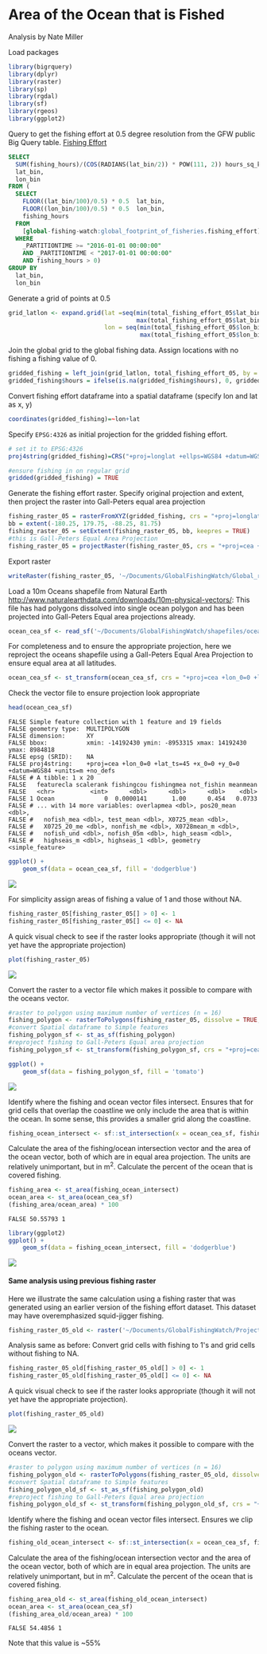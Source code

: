Area of the Ocean that is Fished
================

Analysis by Nate Miller

Load packages

``` r
library(bigrquery)
library(dplyr)
library(raster)
library(sp)
library(rgdal)
library(sf)
library(rgeos)
library(ggplot2)
```

Query to get the fishing effort at 0.5 degree resolution from the GFW public Big Query table. [Fishing Effort](https://bigquery.cloud.google.com/table/global-fishing-watch:global_footprint_of_fisheries.fishing_effort?pli=1)

``` sql
SELECT
  SUM(fishing_hours)/(COS(RADIANS(lat_bin/2)) * POW(111, 2)) hours_sq_km,
  lat_bin,
  lon_bin
FROM (
  SELECT
    FLOOR((lat_bin/100)/0.5) * 0.5  lat_bin,
    FLOOR((lon_bin/100)/0.5) * 0.5  lon_bin,
    fishing_hours
  FROM
    [global-fishing-watch:global_footprint_of_fisheries.fishing_effort]
  WHERE
    _PARTITIONTIME >= "2016-01-01 00:00:00"
    AND _PARTITIONTIME < "2017-01-01 00:00:00"
    AND fishing_hours > 0)
GROUP BY
  lat_bin,
  lon_bin
```

Generate a grid of points at 0.5

``` r
grid_latlon <- expand.grid(lat =seq(min(total_fishing_effort_05$lat_bin),
                                    max(total_fishing_effort_05$lat_bin), 0.5), 
                           lon = seq(min(total_fishing_effort_05$lon_bin),
                                     max(total_fishing_effort_05$lon_bin), 0.5))
```

Join the global grid to the global fishing data. Assign locations with no fishing a fishing value of 0.

``` r
gridded_fishing = left_join(grid_latlon, total_fishing_effort_05, by = c('lat' = 'lat_bin', 'lon' = 'lon_bin'))
gridded_fishing$hours = ifelse(is.na(gridded_fishing$hours), 0, gridded_fishing$hours)
```

Convert fishing effort dataframe into a spatial dataframe (specify lon and lat as x, y)

``` r
coordinates(gridded_fishing)=~lon+lat
```

Specify `EPSG:4326` as initial projection for the gridded fishing effort.

``` r
# set it to EPSG:4326
proj4string(gridded_fishing)=CRS("+proj=longlat +ellps=WGS84 +datum=WGS84 +no_defs") 

#ensure fishing in on regular grid
gridded(gridded_fishing) = TRUE
```

Generate the fishing effort raster. Specify original projection and extent, then project the raster into Gall-Peters equal area projection

``` r
fishing_raster_05 = rasterFromXYZ(gridded_fishing, crs = "+proj=longlat +ellps=WGS84 +datum=WGS84 +no_defs")
bb = extent(-180.25, 179.75, -88.25, 81.75)
fishing_raster_05 = setExtent(fishing_raster_05, bb, keepres = TRUE)
#this is Gall-Peters Equal Area Projection
fishing_raster_05 = projectRaster(fishing_raster_05, crs = "+proj=cea +lon_0=0 +x_0=0 +y_0=0 +lat_ts=45 +datum=WGS84 +units=m +no_defs", over = TRUE) 
```

Export raster

``` r
writeRaster(fishing_raster_05, '~/Documents/GlobalFishingWatch/Global_raster_paper/oceans_equal_area/fishing_raster_05_20180228.tif', format = 'GTiff', overwrite = TRUE)
```

Load a 10m Oceans shapefile from Natural Earth <http://www.naturalearthdata.com/downloads/10m-physical-vectors/>:
This file has had polygons dissolved into single ocean polygon and has been projected into Gall-Peters Equal area projections already.

``` r
ocean_cea_sf <- read_sf('~/Documents/GlobalFishingWatch/shapefiles/oceans_CEA_equal_area/oceans_cea.shp')
```

For completeness and to ensure the appropriate projection, here we reproject the oceans shapefile using a Gall-Peters Equal Area Projection to ensure equal area at all latitudes.

``` r
ocean_cea_sf <- st_transform(ocean_cea_sf, crs = "+proj=cea +lon_0=0 +lat_ts=45 +x_0=0 +y_0=0 +datum=WGS84 +units=m +no_defs")
```

Check the vector file to ensure projection look appropriate

``` r
head(ocean_cea_sf)
```

    FALSE Simple feature collection with 1 feature and 19 fields
    FALSE geometry type:  MULTIPOLYGON
    FALSE dimension:      XY
    FALSE bbox:           xmin: -14192430 ymin: -8953315 xmax: 14192430 ymax: 8984818
    FALSE epsg (SRID):    NA
    FALSE proj4string:    +proj=cea +lon_0=0 +lat_ts=45 +x_0=0 +y_0=0 +datum=WGS84 +units=m +no_defs
    FALSE # A tibble: 1 x 20
    FALSE   featurecla scalerank fishingcou fishingmea not_fishin meanmean
    FALSE   <chr>          <int>      <dbl>      <dbl>      <dbl>    <dbl>
    FALSE 1 Ocean              0  0.0000141       1.00      0.454   0.0733
    FALSE # ... with 14 more variables: overlapmea <dbl>, pos20_mean <dbl>,
    FALSE #   nofish_mea <dbl>, test_mean <dbl>, X0725_mean <dbl>,
    FALSE #   X0725_20_me <dbl>, nonfish_me <dbl>, X0728mean_m <dbl>,
    FALSE #   nofish_und <dbl>, nofish_05m <dbl>, high_seasm <dbl>,
    FALSE #   highseas_m <dbl>, highseas_1 <dbl>, geometry <simple_feature>

``` r
ggplot() +
    geom_sf(data = ocean_cea_sf, fill = 'dodgerblue')
```

![](calculating_area_fished_files/figure-markdown_github/unnamed-chunk-12-1.png)

For simplicity assign areas of fishing a value of 1 and those without NA.

``` r
fishing_raster_05[fishing_raster_05[] > 0] <- 1 
fishing_raster_05[fishing_raster_05[] <= 0] <- NA 
```

A quick visual check to see if the raster looks appropriate (though it will not yet have the appropriate projection)

``` r
plot(fishing_raster_05)
```

![](calculating_area_fished_files/figure-markdown_github/unnamed-chunk-14-1.png)

Convert the raster to a vector file which makes it possible to compare with the oceans vector.

``` r
#raster to polygon using maximum number of vertices (n = 16)
fishing_polygon <- rasterToPolygons(fishing_raster_05, dissolve = TRUE, n = 16)
#convert Spatial dataframe to Simple features
fishing_polygon_sf <- st_as_sf(fishing_polygon)
#reproject fishing to Gall-Peters Equal area projection
fishing_polygon_sf <- st_transform(fishing_polygon_sf, crs = "+proj=cea +lon_0=0 +lat_ts=45 +x_0=0 +y_0=0 +datum=WGS84 +units=m +no_defs")
```

``` r
ggplot() +
    geom_sf(data = fishing_polygon_sf, fill = 'tomato')
```

![](calculating_area_fished_files/figure-markdown_github/unnamed-chunk-16-1.png)

Identify where the fishing and ocean vector files intersect. Ensures that for grid cells that overlap the coastline we only include the area that is within the ocean. In some sense, this provides a smaller grid along the coastline.

``` r
fishing_ocean_intersect <- sf::st_intersection(x = ocean_cea_sf, fishing_polygon_sf)
```

Calculate the area of the fishing/ocean intersection vector and the area of the ocean vector, both of which are in equal area projection. The units are relatively unimportant, but in m<sup>2</sup>. Calculate the percent of the ocean that is covered fishing.

``` r
fishing_area <- st_area(fishing_ocean_intersect)
ocean_area <- st_area(ocean_cea_sf)
(fishing_area/ocean_area) * 100
```

    FALSE 50.55793 1

``` r
library(ggplot2)
ggplot() +
    geom_sf(data = fishing_ocean_intersect, fill = 'dodgerblue')
```

![](calculating_area_fished_files/figure-markdown_github/unnamed-chunk-19-1.png)

#### Same analysis using previous fishing raster

Here we illustrate the same calculation using a fishing raster that was generated using an earlier version of the fishing effort dataset. This dataset may have overemphasized squid-jigger fishing.

``` r
fishing_raster_05_old <- raster('~/Documents/GlobalFishingWatch/Projects/Global_raster_paper/oceans_equal_area/fishing_raster_05.tif')
```

Analysis same as before: Convert grid cells with fishing to 1's and grid cells without fishing to NA.

``` r
fishing_raster_05_old[fishing_raster_05_old[] > 0] <- 1 
fishing_raster_05_old[fishing_raster_05_old[] <= 0] <- NA 
```

A quick visual check to see if the raster looks appropriate (though it will not yet have the appropriate projection).

``` r
plot(fishing_raster_05_old)
```

![](calculating_area_fished_files/figure-markdown_github/unnamed-chunk-22-1.png)

Convert the raster to a vector, which makes it possible to compare with the oceans vector.

``` r
#raster to polygon using maximum number of vertices (n = 16)
fishing_polygon_old <- rasterToPolygons(fishing_raster_05_old, dissolve = TRUE, n = 16)
#convert Spatial dataframe to Simple features
fishing_polygon_old_sf <- st_as_sf(fishing_polygon_old)
#reproject fishing to Gall-Peters Equal area projection
fishing_polygon_old_sf <- st_transform(fishing_polygon_old_sf, crs = "+proj=cea +lon_0=0 +lat_ts=45 +x_0=0 +y_0=0 +datum=WGS84 +units=m +no_defs")
```

Identify where the fishing and ocean vector files intersect. Ensures we clip the fishing raster to the ocean.

``` r
fishing_old_ocean_intersect <- sf::st_intersection(x = ocean_cea_sf, fishing_polygon_old_sf)
```

Calculate the area of the fishing/ocean intersection vector and the area of the ocean vector, both of which are in equal area projection. The units are relatively unimportant, but in m<sup>2</sup>. Calculate the percent of the ocean that is covered fishing.

``` r
fishing_area_old <- st_area(fishing_old_ocean_intersect)
ocean_area <- st_area(ocean_cea_sf)
(fishing_area_old/ocean_area) * 100
```

    FALSE 54.4856 1

Note that this value is ~55%
